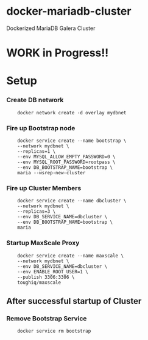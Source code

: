 # docker-mariadb-cluster
Dockerized MariaDB Galera Cluster

# WORK in Progress!!

# Setup
### Create DB network

		docker network create -d overlay mydbnet

### Fire up Bootstrap node
		
		docker service create --name bootstrap \
		--network mydbnet \
		--replicas=1 \
		--env MYSQL_ALLOW_EMPTY_PASSWORD=0 \
		--env MYSQL_ROOT_PASSWORD=rootpass \
		--env DB_BOOTSTRAP_NAME=bootstrap \
		maria --wsrep-new-cluster

### Fire up Cluster Members

		docker service create --name dbcluster \
		--network mydbnet \
		--replicas=3 \
		--env DB_SERVICE_NAME=dbcluster \
		--env DB_BOOTSTRAP_NAME=bootstrap \
		maria

### Startup MaxScale Proxy

		docker service create --name maxscale \
		--network mydbnet \
		--env DB_SERVICE_NAME=dbcluster \
		--env ENABLE_ROOT_USER=1 \
		--publish 3306:3306 \
		toughiq/maxscale

## After successful startup of Cluster
### Remove Bootstrap Service

		docker service rm bootstrap
